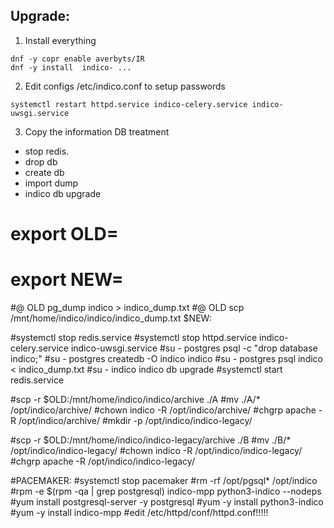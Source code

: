 ## Upgrade: 
1) Install everything
```
dnf -y copr enable averbyts/IR
dnf -y install  indico- ...
```
2) Edit configs /etc/indico.conf to setup passwords
```
systemctl restart httpd.service indico-celery.service indico-uwsgi.service
```

3) Copy the information
DB treatment
-  stop redis.
-  drop db
-  create db
-  import dump
-  indico db upgrade


# export OLD=
# export NEW=

#@ OLD  pg_dump indico > indico_dump.txt
#@ OLD scp /mnt/home/indico/indico/indico_dump.txt $NEW:

#systemctl stop redis.service
#systemctl stop httpd.service indico-celery.service indico-uwsgi.service
#su - postgres  psql -c "drop database indico;"
#su - postgres  createdb -O indico indico
#su - postgres  psql indico < indico_dump.txt
#su - indico    indico db upgrade
#systemctl start redis.service

#scp -r $OLD:/mnt/home/indico/indico/archive ./A
#mv ./A/* /opt/indico/archive/
#chown indico -R /opt/indico/archive/ 
#chgrp apache -R /opt/indico/archive/
#mkdir -p /opt/indico/indico-legacy/

#scp -r $OLD:/mnt/home/indico/indico-legacy/archive  ./B
#mv ./B/* /opt/indico/indico-legacy/
#chown indico -R /opt/indico/indico-legacy/
#chgrp apache -R /opt/indico/indico-legacy/

#PACEMAKER:
#systemctl stop pacemaker
#rm -rf  /opt/pgsql* /opt/indico
#rpm -e $(rpm -qa | grep postgresql) indico-mpp python3-indico --nodeps
#yum install  postgresql-server -y postgresql
#yum -y install python3-indico
#yum -y install indico-mpp
#edit /etc/httpd/conf/httpd.conf!!!!!

